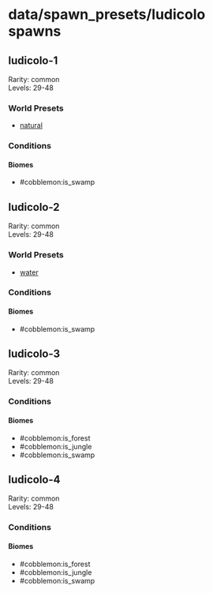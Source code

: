 # data/spawn_presets/ludicolo spawns  
  
## ludicolo-1  
Rarity: common  
Levels: 29-48  
  
### World Presets  
* [natural](/data/world_presets/natural.md)  
  
### Conditions  
  
#### Biomes  
  * #cobblemon:is_swamp
  
  
## ludicolo-2  
Rarity: common  
Levels: 29-48  
  
### World Presets  
* [water](/data/world_presets/water.md)  
  
### Conditions  
  
#### Biomes  
  * #cobblemon:is_swamp
  
  
## ludicolo-3  
Rarity: common  
Levels: 29-48  
  
### Conditions  
  
#### Biomes  
  * #cobblemon:is_forest
  * #cobblemon:is_jungle
  * #cobblemon:is_swamp
  
  
## ludicolo-4  
Rarity: common  
Levels: 29-48  
  
### Conditions  
  
#### Biomes  
  * #cobblemon:is_forest
  * #cobblemon:is_jungle
  * #cobblemon:is_swamp
  
